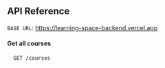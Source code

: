 ## API Reference

`BASE URL`: https://learning-space-backend.vercel.app

#### Get all courses


```bash
  GET /courses
```




